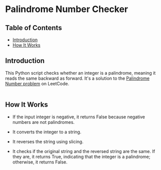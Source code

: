 # Palindrome Number Checker

## Table of Contents
- [Introduction](#introduction)
- [How It Works](#how-it-works)

## Introduction
This Python script checks whether an integer is a palindrome, meaning it reads the same backward as forward. It's a solution to the [Palindrome Number problem](https://leetcode.com/problems/palindrome-number/description/) on LeetCode.
<br></br>
## How It Works
- If the input integer is negative, it returns False because negative numbers are not palindromes.

- It converts the integer to a string.

- It reverses the string using slicing.

- It checks if the original string and the reversed string are the same. If they are, it returns True, indicating that the integer is a palindrome; otherwise, it returns False.

